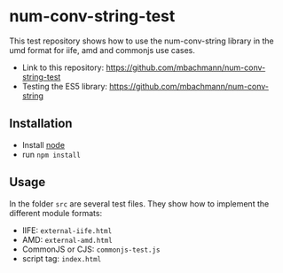 # num-conv-string-test

This test repository shows how to use the num-conv-string library in the umd format for
iife, amd and commonjs use cases.

* Link to this repository: https://github.com/mbachmann/num-conv-string-test
* Testing the ES5 library: https://github.com/mbachmann/num-conv-string


## Installation

* Install  [node](https://nodejs.org)
* run `npm install`

## Usage

In the folder `src` are several test files. They show how to implement the different
module formats:

* IIFE: `external-iife.html`
* AMD: `external-amd.html`
* CommonJS or CJS: `commonjs-test.js`
* script tag: `index.html`

